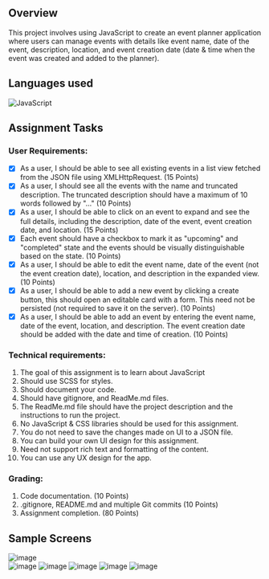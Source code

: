 <!--[![Review Assignment Due Date](https://classroom.github.com/assets/deadline-readme-button-22041afd0340ce965d47ae6ef1cefeee28c7c493a6346c4f15d667ab976d596c.svg)](https://classroom.github.com/a/6QNISKGY)-->

## Overview
This project involves using JavaScript to create an event planner application where users can manage events with details like event name, date of the event, description, location, and event creation date (date & time when the event was created and added to the planner). 

## Languages used
 ![JavaScript](https://img.shields.io/badge/javascript-%23323330.svg?style=for-the-badge&logo=javascript&logoColor=%23F7DF1E) 
<be>

## Assignment Tasks

### User Requirements:

- [x] As a user, I should be able to see all existing events in a list view fetched from the JSON file using XMLHttpRequest. (15 Points)
- [x] As a user, I should see all the events with the name and truncated description. The truncated description should have a maximum of 10 words followed by "..." (10 Points)
- [x] As a user, I should be able to click on an event to expand and see the full details, including the description, date of the event, event creation date, and location. (15 Points)
- [x] Each event should have a checkbox to mark it as "upcoming" and "completed" state and the events should be visually distinguishable based on the state. (10 Points)
- [x] As a user, I should be able to edit the event name, date of the event (not the event creation date), location, and description in the expanded view. (10 Points)
- [x] As a user, I should be able to add a new event by clicking a create button, this should open an editable card with a form. This need not be persisted (not required to save it on the server). (10 Points)
- [x] As a user, I should be able to add an event by entering the event name, date of the event, location, and description. The event creation date should be added with the date and time of creation. (10 Points)

<be>

### Technical requirements:

1. The goal of this assignment is to learn about JavaScript
2. Should use SCSS for styles.
3. Should document your code.
4. Should have gitignore, and ReadMe.md files.
5. The ReadMe.md file should have the project description and the instructions to run the project.
6. No JavaScript & CSS libraries should be used for this assignment.
7. You do not need to save the changes made on UI to a JSON file.
8. You can build your own UI design for this assignment.
9. Need not support rich text and formatting of the content.
10. You can use any UX design for the app.

###  Grading:

1. Code documentation. (10 Points)
2. .gitignore, README.md and multiple Git commits (10 Points)
3. Assignment completion. (80 Points)

## Sample Screens <be>
![image](https://github.com/user-attachments/assets/990e0aa8-8626-4a84-a43e-f6b061984a49)<br>
![image](https://github.com/user-attachments/assets/e021fcb3-844d-4108-be2d-ffd65e332a69)
![image](https://github.com/user-attachments/assets/a15887dc-2bdd-41f6-aacd-90de95d6a9f5)
![image](https://github.com/user-attachments/assets/c18325dd-9340-4010-b1a5-5a4ed246e063)
![image](https://github.com/user-attachments/assets/0e221ef2-0ad7-4579-9e85-6535399fbebc)
![image](https://github.com/user-attachments/assets/0069e23e-d1da-4a34-9bec-595a454119a7)


